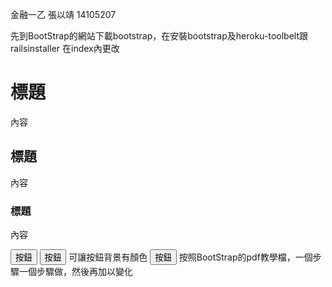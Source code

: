 金融一乙 張以靖 14105207

先到BootStrap的網站下載bootstrap，在安裝bootstrap及heroku-toolbelt跟railsinstaller
在index內更改<title>網頁標題</title>
<h1>標題</h1>
<p>內容</p>
<h2>標題</h2>
<p>內容</p>
<h3>標題</h3>
<p>內容</p>
<button>按鈕</button>
<button class="btn btn-primary">按鈕</button>    可讓按鈕背景有顏色
<button>按鈕</button>
<link href='css/bootstrap.css' rel='stylesheet'>
按照BootStrap的pdf教學檔，一個步驟一個步驟做，然後再加以變化
